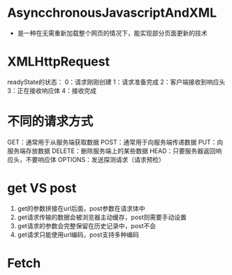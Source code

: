 # AsyncchronousJavascriptAndXML
- 是一种在无需重新加载整个网页的情况下，能实现部分页面更新的技术

# XMLHttpRequest
readyState的状态：
0：请求刚刚创建
1：请求准备完成
2：客户端接收到响应头
3：正在接收响应体
4：接收完成

# 不同的请求方式
GET：通常用于从服务端获取数据
POST：通常用于向服务端传递数据
PUT：向服务端存放数据
DELETE：删除服务端上的某些数据
HEAD：只要服务器返回响应头，不要响应体
OPTIONS：发送探测请求（请求预检）

# get VS post
1. get的参数拼接在url后面，post参数在请求体中
2. get请求传输的数据会被浏览器主动缓存，post则需要手动设置
3. get请求的参数会完整保留在历史记录中，post不会
4. get请求只能使用url编码，post支持多种编码


# Fetch



